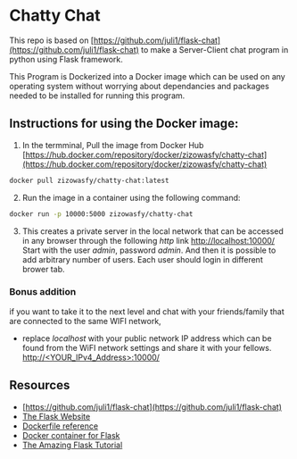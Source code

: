 # Chatty Chat

This repo is based on [https://github.com/juli1/flask-chat](https://github.com/juli1/flask-chat) to make a Server-Client chat program in python using Flask framework. 

This Program is Dockerized into a Docker image which can be used on any operating system without worrying about dependancies and packages 
needed to be installed for running this program.

## Instructions for using the Docker image:
1) In the termminal, Pull the image from Docker Hub [https://hub.docker.com/repository/docker/zizowasfy/chatty-chat](https://hub.docker.com/repository/docker/zizowasfy/chatty-chat)

```bash
docker pull zizowasfy/chatty-chat:latest
```

2) Run the image in a container using the following command:

```bash
docker run -p 10000:5000 zizowasfy/chatty-chat
```

3) This creates a private server in the local network that can be accessed in any browser through the following *http* link 
[http://localhost:10000/](http://localhost:10000/)
Start with the user *admin*, password *admin*. And then it is possible to add arbitrary number of users. 
Each user should login in different brower tab.


### Bonus addition
if you want to take it to the next level and chat with your friends/family that are connected to the same WIFI network, 
* replace *localhost* with your public network IP address which can be found from the WiFI network settings and share it with your fellows.
[http://<YOUR_IPv4_Address>:10000/](http://<YOUR_IPv4_Address>:10000/)



## Resources

* [https://github.com/juli1/flask-chat](https://github.com/juli1/flask-chat)
* [The Flask Website](http://flask.pocoo.org/)
* [Dockerfile reference](https://docs.docker.com/engine/reference/builder/)
* [Docker container for Flask](http://containertutorials.com/docker-compose/flask-simple-app.html)
* [The Amazing Flask Tutorial](https://blog.miguelgrinberg.com/post/the-flask-mega-tutorial-part-i-hello-world)
